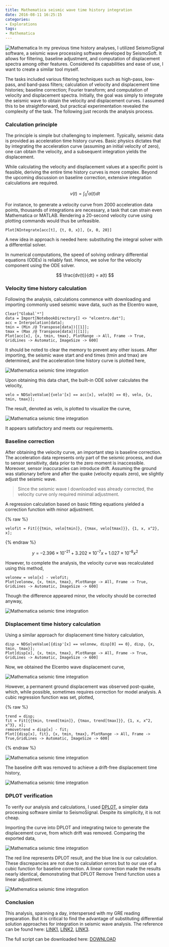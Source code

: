 ```yaml
---
title: Mathematica seismic wave time history integration
date: 2016-08-11 16:25:15
categories:
- Explorations
tags:
- Mathematica
---
```


![Mathematica](/uploads/images/0000/Mathematica.jpg)
In my previous time history analyses, I utilized SeismoSignal software, a seismic wave processing software developed by SeismoSoft. It allows for filtering, baseline adjustment, and computation of displacement spectra among other features. Considered its capabilities and ease of use, I want to create a similar tool myself.

<!-- more -->

The tasks included various filtering techniques such as high-pass, low-pass, and band-pass filters; calculation of velocity and displacement time histories; baseline correction; Fourier transform; and computation of velocity and displacement spectra. Initially, the goal was simply to integrate the seismic wave to obtain the velocity and displacement curves. I assumed this to be straightforward, but practical experimentation revealed the complexity of the task. The following just records the analysis process.

### Calculation principle

The principle is simple but challenging to implement. Typically, seismic data is provided as acceleration time history curves. Basic physics dictates that by integrating the acceleration curve (assuming an initial velocity of zero), one can obtain the velocity, and a subsequent integration yields the displacement.

While calculating the velocity and displacement values at a specific point is feasible, deriving the entire time history curves is more complex. Beyond the upcoming discussion on baseline correction, extensive integration calculations are required. 

$$
v(t) = \int_0^t {a(t)dt}
$$

For instance, to generate a velocity curve from 2000 acceleration data points, thousands of integrations are necessary, a task that can strain even Mathematica or MATLAB. Rendering a 20-second velocity curve using plotting commands would thus be unfeasible.

```
Plot[NIntegrate[acc[t], {t, 0, x}], {x, 0, 20}]
```

A new idea in approach is needed here: substituting the integral solver with a differential solver.

In numerical computations, the speed of solving ordinary differential equations (ODEs) is reliably fast. Hence, we solve for the velocity component using the ODE solver.

$$
\frac{dv(t)}{dt} = a(t)
$$

### Velocity time history calculation

Following the analysis, calculations commence with downloading and importing commonly used seismic wave data, such as the Elcentro wave,

```
Clear["Global`*"]
data = Import[NotebookDirectory[] <> "elcentro.dat"];
acc = Interpolation[data];
tmin = (Min /@ Transpose[data])[[1]];
tmax = (Max /@ Transpose[data])[[1]];
Plot[acc[x], {x, tmin, tmax}, PlotRange -> All, Frame -> True, GridLines -> Automatic, ImageSize -> 600]
```

It should be noted to clear the memory to prevent any other issues. After importing, the seismic wave start and end times (tmin and tmax) are determined, and the acceleration time history curve is plotted here,

![Mathematica seismic time integration](/uploads/images/2016/MmaSeismicTimeIntegration1.png)

Upon obtaining this data chart, the built-in ODE solver calculates the velocity,

```
velo = NDSolveValue[{velo'[x] == acc[x], velo[0] == 0}, velo, {x, tmin, tmax}];
```

The result, denoted as velo, is plotted to visualize the curve,

![Mathematica seismic time integration](/uploads/images/2016/MmaSeismicTimeIntegration2.png)

It appears satisfactory and meets our requirements.

### Baseline correction

After obtaining the velocity curve, an important step is baseline correction. The acceleration data represents only part of the seismic process, and due to sensor sensitivity, data prior to the zero moment is inaccessible. Moreover, sensor inaccuracies can introduce drift. Assuming the ground was stationary before and after the quake (velocity equals zero), we slightly adjust the seismic wave.

> Since the seismic wave I downloaded was already corrected, the velocity curve only required minimal adjustment.

A regression calculation based on basic fitting equations yielded a correction function with minor adjustment. 

{% raw %}
```
velofit = Fit[{{tmin, velo[tmin]}, {tmax, velo[tmax]}}, {1, x, x^2}, x];
```
{% endraw %}

$$
y =  – 2.396 \times {10^{ – 21}} + 3.202 \times {10^{ – 7}}x + 1.027 \times {10^{ – 8}}{x^2}
$$

However, to complete the analysis, the velocity curve was recalculated using this method,

```
velonew = velo[x] - velofit;
Plot[velonew, {x, tmin, tmax}, PlotRange -> All, Frame -> True, GridLines -> Automatic, ImageSize -> 600]
```
Though the difference appeared minor, the velocity should be corrected anyway,

![Mathematica seismic time integration](/uploads/images/2016/MmaSeismicTimeIntegration3.png)

### Displacement time history calculation

Using a similar approach for displacement time history calculation,

```
disp = NDSolveValue[{disp'[x] == velonew, disp[0] == 0}, disp, {x, tmin, tmax}];
Plot[disp[x], {x, tmin, tmax}, PlotRange -> All, Frame -> True, GridLines -> Automatic, ImageSize -> 600]
```

Now, we obtained the Elcentro wave displacement curve,

![Mathematica seismic time integration](/uploads/images/2016/MmaSeismicTimeIntegration4.png)

However, a permanent ground displacement was observed post-quake, which, while possible, sometimes requires correction for model analysis. A cubic regression function was set, plotted,

{% raw %}
```
trend = disp;
fit = Fit[{{tmin, trend[tmin]}, {tmax, trend[tmax]}}, {1, x, x^2, x^3}, x];
removetrend = disp[x] - fit;
Plot[{disp[x], fit}, {x, tmin, tmax}, PlotRange -> All, Frame -> True,GridLines -> Automatic, ImageSize -> 600]
```
{% endraw %}

![Mathematica seismic time integration](/uploads/images/2016/MmaSeismicTimeIntegration5.png)

The baseline drift was removed to achieve a drift-free displacement time history,

![Mathematica seismic time integration](/uploads/images/2016/MmaSeismicTimeIntegration6.png)

### DPLOT verification

To verify our analysis and calculations, I used [DPLOT](http://www.dplot.com/index.htm), a simpler data processing software similar to SeismoSignal. Despite its simplicity, it is not cheap.

Importing the curve into DPLOT and integrating twice to generate the displacement curve, from which drift was removed. Comparing the exported data,

![Mathematica seismic time integration](/uploads/images/2016/MmaSeismicTimeIntegration7.png)

The red line represents DPLOT result, and the blue line is our calculation. These discrepancies are not due to calculation errors but to our use of a cubic function for baseline correction. A linear correction made the results nearly identical, demonstrating that DPLOT Remove Trend function uses a linear adjustment.

![Mathematica seismic time integration](/uploads/images/2016/MmaSeismicTimeIntegration8.png)

### Conclusion

This analysis, spanning a day, interspersed with my GRE reading preparation. But it is critical to find the advantage of substituting differential solution approaches for integration in seismic wave analysis. The reference can be found here: [LINK1](http://mathematica.stackexchange.com/questions/104546/numerically-integrate-a-plotted-function), [LINK2](http://reference.wolfram.com/applications/timeseries/UsersGuideToTimeSeries/PreparingDataForModeling/1.4.3.html), [LINK3](http://mathematica.stackexchange.com/questions/56831/how-to-integrate-a-function-which-is-only-known-at-discrete-points).

The full script can be downloaded here: [DOWNLOAD](/uploads/files/2016/MmaSeismicTimeIntegration.zip)
